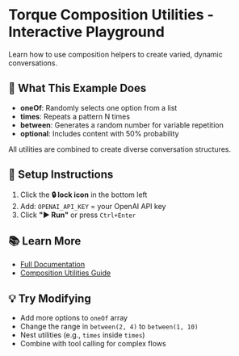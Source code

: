 # Torque Composition Utilities - Interactive Playground

Learn how to use composition helpers to create varied, dynamic conversations.

## 🎯 What This Example Does

- **oneOf**: Randomly selects one option from a list
- **times**: Repeats a pattern N times
- **between**: Generates a random number for variable repetition
- **optional**: Includes content with 50% probability

All utilities are combined to create diverse conversation structures.

## 🔑 Setup Instructions

1. Click the **🔒 lock icon** in the bottom left
2. Add: `OPENAI_API_KEY` = your OpenAI API key
3. Click **"▶️ Run"** or press `Ctrl+Enter`

## 📚 Learn More

- [Full Documentation](https://github.com/qforge-dev/torque)
- [Composition Utilities Guide](https://github.com/qforge-dev/torque#composition-utilities)

## 💡 Try Modifying

- Add more options to `oneOf` array
- Change the range in `between(2, 4)` to `between(1, 10)`
- Nest utilities (e.g., `times` inside `times`)
- Combine with tool calling for complex flows

